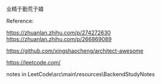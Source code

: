 业精于勤荒于嬉

Reference: 

https://zhuanlan.zhihu.com/p/274272630
https://zhuanlan.zhihu.com/p/266869089

https://github.com/xingshaocheng/architect-awesome

https://leetcode.com/

notes in LeetCode\src\main\resources\BackendStudyNotes
